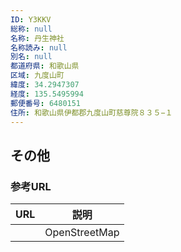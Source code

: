 ```yaml
---
ID: Y3KKV
総称: null
名称: 丹生神社
名称読み: null
別名: null
都道府県: 和歌山県
区域: 九度山町
緯度: 34.2947307
経度: 135.5495994
郵便番号: 6480151
住所: 和歌山県伊都郡九度山町慈尊院８３５−１
---
```


## その他

### 参考URL

| URL | 説明          |
| --- | ------------- |
|     | OpenStreetMap |

